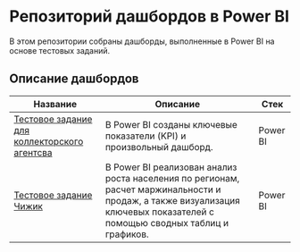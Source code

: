 # Репозиторий дашбордов в Power BI
В этом репозитории собраны дашборды, выполненные в Power BI на основе тестовых заданий.

## Описание дашбордов

| <div align="center">Название</div>  | <div align="center">Описание</div> | <div align="center">Стек</div> |
| :-------------------------------------- | :------------------------------------------------------------------------------------------------------------------- | :----------------------- |
| [Тестовое задание для коллекторского агентсва](CollectionAgency) | В Power BI созданы ключевые показатели (KPI) и произвольный дашборд.| Power BI|
| [Тестовое задание Чижик](Chizhik_Test) | В Power BI реализован анализ роста населения по регионам, расчет маржинальности и продаж, а также визуализация ключевых показателей с помощью сводных таблиц и графиков.| Power BI|
